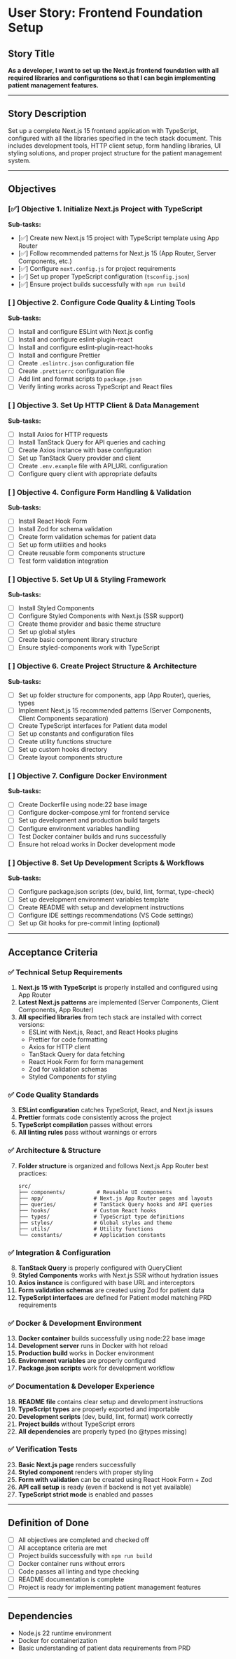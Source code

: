 # User Story: Frontend Foundation Setup

## Story Title
**As a developer, I want to set up the Next.js frontend foundation with all required libraries and configurations so that I can begin implementing patient management features.**

---

## Story Description
Set up a complete Next.js 15 frontend application with TypeScript, configured with all the libraries specified in the tech stack document. This includes development tools, HTTP client setup, form handling libraries, UI styling solutions, and proper project structure for the patient management system.

---

## Objectives

### [✅] Objective 1. Initialize Next.js Project with TypeScript
**Sub-tasks:**
- [✅] Create new Next.js 15 project with TypeScript template using App Router
- [✅] Follow recommended patterns for Next.js 15 (App Router, Server Components, etc.)
- [✅] Configure `next.config.js` for project requirements
- [✅] Set up proper TypeScript configuration (`tsconfig.json`)
- [✅] Ensure project builds successfully with `npm run build`

### [ ] Objective 2. Configure Code Quality & Linting Tools
**Sub-tasks:**
- [ ] Install and configure ESLint with Next.js config
- [ ] Install and configure eslint-plugin-react
- [ ] Install and configure eslint-plugin-react-hooks
- [ ] Install and configure Prettier
- [ ] Create `.eslintrc.json` configuration file
- [ ] Create `.prettierrc` configuration file
- [ ] Add lint and format scripts to `package.json`
- [ ] Verify linting works across TypeScript and React files

### [ ] Objective 3. Set Up HTTP Client & Data Management
**Sub-tasks:**
- [ ] Install Axios for HTTP requests
- [ ] Install TanStack Query for API queries and caching
- [ ] Create Axios instance with base configuration
- [ ] Set up TanStack Query provider and client
- [ ] Create `.env.example` file with API_URL configuration
- [ ] Configure query client with appropriate defaults

### [ ] Objective 4. Configure Form Handling & Validation
**Sub-tasks:**
- [ ] Install React Hook Form
- [ ] Install Zod for schema validation
- [ ] Create form validation schemas for patient data
- [ ] Set up form utilities and hooks
- [ ] Create reusable form components structure
- [ ] Test form validation integration

### [ ] Objective 5. Set Up UI & Styling Framework
**Sub-tasks:**
- [ ] Install Styled Components
- [ ] Configure Styled Components with Next.js (SSR support)
- [ ] Create theme provider and basic theme structure
- [ ] Set up global styles
- [ ] Create basic component library structure
- [ ] Ensure styled-components work with TypeScript

### [ ] Objective 6. Create Project Structure & Architecture
**Sub-tasks:**
- [ ] Set up folder structure for components, app (App Router), queries, types
- [ ] Implement Next.js 15 recommended patterns (Server Components, Client Components separation)
- [ ] Create TypeScript interfaces for Patient data model
- [ ] Set up constants and configuration files
- [ ] Create utility functions structure
- [ ] Set up custom hooks directory
- [ ] Create layout components structure

### [ ] Objective 7. Configure Docker Environment
**Sub-tasks:**
- [ ] Create Dockerfile using node:22 base image
- [ ] Configure docker-compose.yml for frontend service
- [ ] Set up development and production build targets
- [ ] Configure environment variables handling
- [ ] Test Docker container builds and runs successfully
- [ ] Ensure hot reload works in Docker development mode

### [ ] Objective 8. Set Up Development Scripts & Workflows
**Sub-tasks:**
- [ ] Configure package.json scripts (dev, build, lint, format, type-check)
- [ ] Set up development environment variables template
- [ ] Create README with setup and development instructions
- [ ] Configure IDE settings recommendations (VS Code settings)
- [ ] Set up Git hooks for pre-commit linting (optional)

---

## Acceptance Criteria

### ✅ Technical Setup Requirements
1. **Next.js 15 with TypeScript** is properly installed and configured using App Router
2. **Latest Next.js patterns** are implemented (Server Components, Client Components, App Router)
3. **All specified libraries** from tech stack are installed with correct versions:
   - ESLint with Next.js, React, and React Hooks plugins
   - Prettier for code formatting
   - Axios for HTTP client
   - TanStack Query for data fetching
   - React Hook Form for form management
   - Zod for validation schemas
   - Styled Components for styling

### ✅ Code Quality Standards
3. **ESLint configuration** catches TypeScript, React, and Next.js issues
4. **Prettier** formats code consistently across the project
5. **TypeScript compilation** passes without errors
6. **All linting rules** pass without warnings or errors

### ✅ Architecture & Structure
7. **Folder structure** is organized and follows Next.js App Router best practices:
   ```
   src/
   ├── components/          # Reusable UI components
   ├── app/                # Next.js App Router pages and layouts
   ├── queries/            # TanStack Query hooks and API queries
   ├── hooks/              # Custom React hooks
   ├── types/              # TypeScript type definitions
   ├── styles/             # Global styles and theme
   ├── utils/              # Utility functions
   └── constants/          # Application constants
   ```

### ✅ Integration & Configuration
8. **TanStack Query** is properly configured with QueryClient
9. **Styled Components** works with Next.js SSR without hydration issues
10. **Axios instance** is configured with base URL and interceptors
11. **Form validation schemas** are created using Zod for patient data
12. **TypeScript interfaces** are defined for Patient model matching PRD requirements

### ✅ Docker & Development Environment
13. **Docker container** builds successfully using node:22 base image
14. **Development server** runs in Docker with hot reload
15. **Production build** works in Docker environment
16. **Environment variables** are properly configured
17. **Package.json scripts** work for development workflow

### ✅ Documentation & Developer Experience
18. **README file** contains clear setup and development instructions
19. **TypeScript types** are properly exported and importable
20. **Development scripts** (dev, build, lint, format) work correctly
21. **Project builds** without TypeScript errors
22. **All dependencies** are properly typed (no @types missing)

### ✅ Verification Tests
23. **Basic Next.js page** renders successfully
24. **Styled component** renders with proper styling
25. **Form with validation** can be created using React Hook Form + Zod
26. **API call setup** is ready (even if backend is not yet available)
27. **TypeScript strict mode** is enabled and passes

---

## Definition of Done
- [ ] All objectives are completed and checked off
- [ ] All acceptance criteria are met
- [ ] Project builds successfully with `npm run build`
- [ ] Docker container runs without errors
- [ ] Code passes all linting and type checking
- [ ] README documentation is complete
- [ ] Project is ready for implementing patient management features

---

## Dependencies
- Node.js 22 runtime environment
- Docker for containerization
- Basic understanding of patient data requirements from PRD